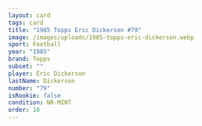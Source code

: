 ```yaml
---
layout: card
tags: card
title: "1985 Topps Eric Dickerson #79"
image: /images/uploads/1985-topps-eric-dickerson.webp
sport: Football
year: "1985"
brand: Topps
subset: ""
player: Eric Dickerson
lastName: Dickerson
number: "79"
isRookie: false
condition: NR-MINT
order: 10
---
```

